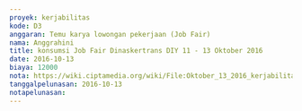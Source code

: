 ```yaml
---
proyek: kerjabilitas
kode: D3
anggaran: Temu karya lowongan pekerjaan (Job Fair)
nama: Anggrahini
title: konsumsi Job Fair Dinaskertrans DIY 11 - 13 Oktober 2016
date: 2016-10-13
biaya: 12000
nota: https://wiki.ciptamedia.org/wiki/File:Oktober_13_2016_kerjabilitas_D3_konsumsi_jobfair_wanitatama_inok389.jpg
tanggalpelunasan: 2016-10-13
notapelunasan:
---
```

